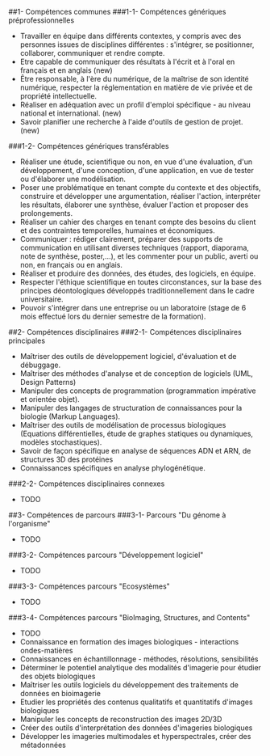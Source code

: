 ##1- Compétences communes
###1-1- Compétences génériques préprofessionnelles
- Travailler en équipe dans différents contextes, y compris avec des personnes issues de disciplines différentes : s'intégrer, se positionner, collaborer, communiquer et rendre compte.
- Etre capable de communiquer des résultats à l'écrit et à l'oral en français et en anglais (new)
- Être responsable, à l'ère du numérique, de la maîtrise de son identité numérique, respecter la réglementation en matière de vie privée et de propriété intellectuelle.
- Réaliser en adéquation avec un profil d'emploi spécifique - au niveau national et international. (new)
- Savoir planifier une recherche à l'aide d'outils de gestion de projet. (new)


###1-2- Compétences génériques transférables
- Réaliser une étude, scientifique ou non, en vue d'une évaluation, d'un développement, d'une conception, d'une application, en vue de tester ou d'élaborer une modélisation.
- Poser une problématique en tenant compte du contexte et des objectifs, construire et développer une argumentation, réaliser l'action, interpréter les résultats, élaborer une synthèse, évaluer l'action et proposer des prolongements.
- Réaliser un cahier des charges en tenant compte des besoins du client et des contraintes temporelles, humaines et économiques.
- Communiquer : rédiger clairement, préparer des supports de communication en utilisant diverses techniques (rapport, diaporama, note de synthèse, poster,...), et les commenter pour un public, averti ou non, en français ou en anglais.
- Réaliser et produire des données, des études, des logiciels, en équipe.
- Respecter l'éthique scientifique en toutes circonstances, sur la base des principes déontologiques développés traditionnellement dans le cadre universitaire.
- Pouvoir s'intégrer dans une entreprise ou un laboratoire (stage de 6 mois effectué lors du dernier semestre de la formation).


##2- Compétences disciplinaires
###2-1- Compétences disciplinaires principales
- Maîtriser des outils de développement logiciel, d'évaluation et de débuggage.
- Maîtriser des méthodes d'analyse et de conception de logiciels (UML, Design Patterns)
- Manipuler des concepts de programmation (programmation impérative et orientée objet).
- Manipuler des langages de structuration de connaissances pour la biologie (Markup Languages).
- Maîtriser des outils de modélisation de processus biologiques (Equations différentielles, étude de graphes statiques ou dynamiques, modèles stochastiques).
- Savoir de façon spécifique en analyse de séquences ADN et ARN, de structures 3D des protéines
- Connaissances spécifiques en analyse phylogénétique.

###2-2- Compétences disciplinaires connexes
- TODO

##3- Compétences de parcours
###3-1- Parcours "Du génome à l'organisme"
- TODO

###3-2- Compétences parcours "Développement logiciel"
- TODO
 
###3-3- Compétences parcours "Ecosystèmes"
- TODO

###3-4- Compétences parcours "BioImaging, Structures, and Contents"
- TODO
- Connaissance en formation des images biologiques - interactions ondes-matières
- Connaissances en échantillonnage - méthodes, résolutions, sensibilités
- Déterminer le potentiel analytique des modalités d'imagerie pour étudier des objets biologiques
- Maîtriser les outils logiciels du développement des traitements de données en bioimagerie
- Etudier les propriétés des contenus qualitatifs et quantitatifs d'images biologiques
- Manipuler les concepts de reconstruction des images 2D/3D
- Créer des outils d'interprétation des données d'imageries biologiques
- Développer les imageries multimodales et hyperspectrales, créer des métadonnées
